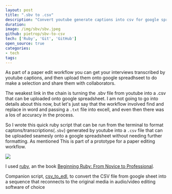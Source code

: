 ```yaml
---
layout: post
title: ".sbv to .csv"
description: "Convert youtube generate captions into csv for google spreadsheat paper-editing"
duration: 
image: /img/sbv/sbv.jpeg
github: pietrop/sbv-to-csv 
tech: ['Ruby', 'Git', 'GitHub']
open_source: true
categories: 
- tech
tags:
---
```


As part of a paper edit workflow you can get your interviews transcribed by youtube captions, and then upload them onto google spreadhseet to do make a selection and share them with collaborators. 

The weakest link in the chain is turning the .sbv file from youtube into a .csv that can be uploaded onto google spreadsheet. I am not going to go into details about this now, but let's just say that the workflow involved find and replace in word and passing a `.txt` file into excell, and even then there was a los of accuracy in the process.

So I wrote this quick ruby script that can be run from the terminal to format captons/transcriptions(`.sbv`) generated by youtube into a `.csv` file that can be uploaded seamesly onto a google spreadsheet without needing further formatting. As mentioned This is part of a prototype for a paper editing workflow.

<img class="thumb img-round img-responsive" src="{{ page.image}}">

I used [ruby](<https://www.ruby-lang.org>), an the book [Beginning Ruby: From Novice to Professional](<https://www.amazon.co.uk/Beginning-Ruby-Novice-Professional-Experts/dp/1430223634>).


Companion script, [csv_to_edl](https://github.com/pietrop/csv_to_edl),  to convert the CSV file from google sheet into a sequence that reconnects to the original media in audio/video editing software of choice






